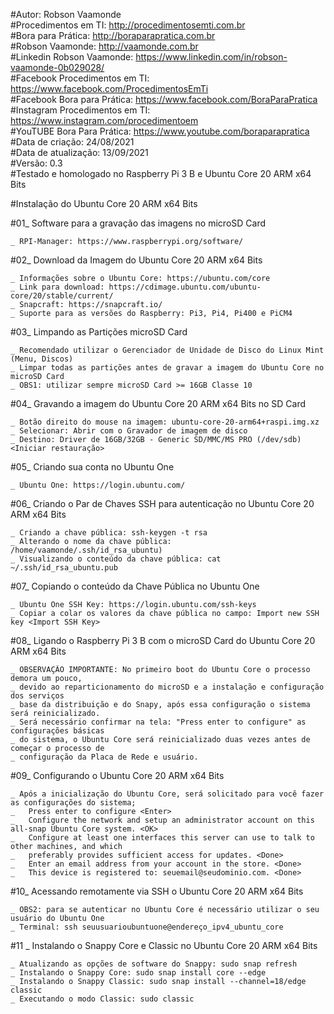 #Autor: Robson Vaamonde<br>
#Procedimentos em TI: http://procedimentosemti.com.br<br>
#Bora para Prática: http://boraparapratica.com.br<br>
#Robson Vaamonde: http://vaamonde.com.br<br>
#Linkedin Robson Vaamonde: https://www.linkedin.com/in/robson-vaamonde-0b029028/<br>
#Facebook Procedimentos em TI: https://www.facebook.com/ProcedimentosEmTi<br>
#Facebook Bora para Prática: https://www.facebook.com/BoraParaPratica<br>
#Instagram Procedimentos em TI: https://www.instagram.com/procedimentoem<br>
#YouTUBE Bora Para Prática: https://www.youtube.com/boraparapratica<br>
#Data de criação: 24/08/2021<br>
#Data de atualização: 13/09/2021<br>
#Versão: 0.3<br>
#Testado e homologado no Raspberry Pi 3 B e Ubuntu Core 20 ARM x64 Bits

#Instalação do Ubuntu Core 20 ARM x64 Bits

#01_ Software para a gravação das imagens no microSD Card<br>

	_ RPI-Manager: https://www.raspberrypi.org/software/

#02_ Download da Imagem do Ubuntu Core 20 ARM x64 Bits
	
	_ Informações sobre o Ubuntu Core: https://ubuntu.com/core
	_ Link para download: https://cdimage.ubuntu.com/ubuntu-core/20/stable/current/
	_ Snapcraft: https://snapcraft.io/
	_ Suporte para as versões do Raspberry: Pi3, Pi4, Pi400 e PiCM4

#03_ Limpando as Partições microSD Card

	_ Recomendado utilizar o Gerenciador de Unidade de Disco do Linux Mint (Menu, Discos)
	_ Limpar todas as partições antes de gravar a imagem do Ubuntu Core no microSD Card
	_ OBS1: utilizar sempre microSD Card >= 16GB Classe 10

#04_ Gravando a imagem do Ubuntu Core 20 ARM x64 Bits no SD Card

	_ Botão direito do mouse na imagem: ubuntu-core-20-arm64+raspi.img.xz
	_ Selecionar: Abrir com o Gravador de imagem de disco
	_ Destino: Driver de 16GB/32GB - Generic SD/MMC/MS PRO (/dev/sdb) <Iniciar restauração>

#05_ Criando sua conta no Ubuntu One

	_ Ubuntu One: https://login.ubuntu.com/

#06_ Criando o Par de Chaves SSH para autenticação no Ubuntu Core 20 ARM x64 Bits

	_ Criando a chave pública: ssh-keygen -t rsa
	_ Alterando o nome da chave pública: /home/vaamonde/.ssh/id_rsa_ubuntu)
	_ Visualizando o conteúdo da chave pública: cat ~/.ssh/id_rsa_ubuntu.pub

#07_ Copiando o conteúdo da Chave Pública no Ubuntu One

	_ Ubuntu One SSH Key: https://login.ubuntu.com/ssh-keys
	_ Copiar a colar os valores da chave pública no campo: Import new SSH key <Import SSH Key>

#08_ Ligando o Raspberry Pi 3 B com o microSD Card do Ubuntu Core 20 ARM x64 Bits

	_ OBSERVAÇÃO IMPORTANTE: No primeiro boot do Ubuntu Core o processo demora um pouco, 
	_ devido ao reparticionamento do microSD e a instalação e configuração dos serviços 
	_ base da distribuição e do Snapy, após essa configuração o sistema será reinicializado.
	_ Será necessário confirmar na tela: "Press enter to configure" as configurações básicas
	_ do sistema, o Ubuntu Core será reinicializado duas vezes antes de começar o processo de
	_ configuração da Placa de Rede e usuário.

#09_ Configurando o Ubuntu Core 20 ARM x64 Bits

	_ Após a inicialização do Ubuntu Core, será solicitado para você fazer as configurações do sistema;
	_	Press enter to configure <Enter>
	_	Configure the network and setup an administrator account on this all-snap Ubuntu Core system. <OK>
	_	Configure at least one interfaces this server can use to talk to other machines, and which
	_	preferably provides sufficient access for updates. <Done>
	_	Enter an email address from your account in the store. <Done>
	_ 	This device is registered to: seuemail@seudominio.com. <Done>

#10_ Acessando remotamente via SSH o Ubuntu Core 20 ARM x64 Bits

	_ OBS2: para se autenticar no Ubuntu Core é necessário utilizar o seu usuário do Ubuntu One
	_ Terminal: ssh seuusuarioubuntuone@endereço_ipv4_ubuntu_core

#11 _ Instalando o Snappy Core e Classic no Ubuntu Core 20 ARM x64 Bits

	_ Atualizando as opções de software do Snappy: sudo snap refresh
	_ Instalando o Snappy Core: sudo snap install core --edge
	_ Instalando o Snappy Classic: sudo snap install --channel=18/edge classic
	_ Executando o modo Classic: sudo classic